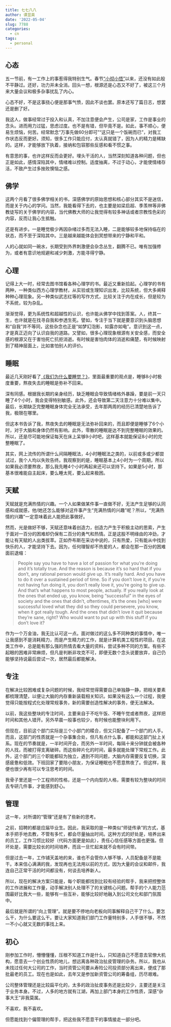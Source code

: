 ```yaml
---
title: 七七八八
author: 谭显英
date: '2022-05-04'
slug: 7788
categories:
  - cn
tags:
  - personal
---
```


## 心态

五一节前，有一工作上的事惹得我特别生气。春节[“小彻小悟”](/post/2022/02/08/self-reflection-the-man-who-cannot-stop/)以来，还没有如此般不平静过。还好，功力并未全消。回头一想，根源还是心态又不好了，被这三个月来大量会议和极多杂事扰乱了内心。

心态不好，不是这事挠心便是那事气愤，因此不谈也罢。原本还写了篇日志，想罢还是删了好。

我这人，做事经常过于投入和认真，不加注意便会产生，公司是家，工作是事业的念头。进而用力过猛，思虑过度。也不是有错，但毕竟不是。如此，事不顺心，便易生烦恼，何苦。经常默念“万事先做60分即可”“这只是一个饭碗而已”，对我工作状态反而更好。须知，很多工作只能应付，太认真就错了，因为人的精力是稀缺的。这样，才能够放下执着，接纳和包容那些反感和看不惯之事。

有意思的事，也许这样反而会更好。埋头干活的人，当然深刻知道各种问题，但也正是如此，感情深陷其中，情绪难以控制。适度抽离，不过于动心，才能使情绪存活，不致产生过多挫败懊恼之感。

## 佛学

这两个月看了很多佛学相关的书，深感佛学的原始思想和核心部分其实不是迷信，而是关于内心的学问。当然，我能看得下去的，也主要是如梁启超、季羡林等非佛教徒写的关于佛学的内容，当代佛教大师的让我觉得有较多神话或者宗教性色彩的内容，反而让我心生抵触。

还是有进步。一是睡觉极少再因杂绪过多而无法入睡，二是能够较多地保持临在的状态，而不至于深陷其中。三是越来越能体会到冥想带来的宁静和平和。

人的心就如同一碗水，长期受到外界刺激便会杂念丛生，翻腾不已。唯有加强修为，或者有意识地规避和减少刺激，方能寻得宁静。

## 心理

记得上大一时，经常去图书馆看各种心理学的书。最近又重新拾起。心理学的书有两种，一种类似西方心理学教材，从实验或生理知识出发，比较系统，但大多阐释种种心理现象。另一种类似武志红等的写作方式，比较关注于内在成长，但是较为不系统，较为杂乱。

渐渐觉得，更为系统性和超越性的认识，也许能从佛学中找到答案。人，终其一生，也许就是在找寻自我和参透生死。譬如，专注于当下就是要意识到头脑思想和“自我”并不等同，这些杂念也正是“如梦幻泡影，如露亦如电”。意识到这一点，才是真正迈向了认识自我的道路。又譬如，很多心理现象根源有关安全感，而安全感的根源又在于害怕死亡抗拒消逝。有时候是害怕肉体的消逝和痛楚，有时候映射到了精神层面上，比如害怕别人的评价。

## 睡眠

最近几天刚好看了[《我们为什么要睡觉？》](https://book.douban.com/subject/35332778/)，里面最重要的观点是，睡够8小时极度重要，熬夜失去的睡眠是弥补不回来。

深有同感。根据我长期的亲身经历，缺乏睡眠会导致情绪格外暴躁，要是前一天只睡了4个小时，我会变得特别敏感。此外，还会导致第二天注意力十分难以集中。最后，长期缺乏完整睡眠身体完全无法承受，去年那两周的经历已清楚地告诉了我，极限在哪里。

但这本书告诉了我，熬夜失去的睡眠是无法弥补回来的，而且即便是睡够了6个小时，对于大脑和身体仍然有影响。此外，零散的睡眠是达不到完整睡眠的效果的。所以，还是尽可能地保证每天在床上呆够9小时吧，这样基本就能保证8小时的完整睡眠了。

其实，网上流传的所谓什么间隔睡眠法，4小时睡眠法之类的，以前或多或少都尝试过，我个人均以失败告终。我观察到的是，睡眠基本上4小时为一个周期，所以如果我必须要熬夜，那么我先睡4个小时再起来还可以坚持下。如果是5小时，那基本很难能自主起床，要么睡太死，要么起来极困。

## 天赋

天赋就是充满热情的兴趣。一个人如果做某件事一直做不好，无法产生足够的认同感和成就感，他/她还怎么能够对这件事产生“充满热情的兴趣”呢？所以，“充满热情的兴趣”一定意味着此人能把此事做好。

然而，光是做好不够，天赋还意味着创造力，创造力产生于积极主动的思索，产生于面对一百分的困难却仍保有二百分的勇气和热情。正是这股不明缘由的冲劲，才能让有天赋的人出类拔萃。正如乔布斯在采访中说的，只有热爱，只有能从中找到快乐的人，才能坚持下去。因为，任何理智却不热爱的人，都会在那一百分的困难面前退缩：

> People say you have to have a lot of passion for what you’re doing and it’s totally true. And the reason is because it’s so hard that if you don’t, any rational person would give up. It’s really hard. And you have to do it over a sustained period of time. So if you don’t love it, if you’re not having fun doing it, you don’t really love it, you’re going to give up. And that’s what happens to most people, actually. If you really look at the ones that ended up, you know, being “successful” in the eyes of society and the ones that didn’t, oftentimes, it’s the ones [who] were successful loved what they did so they could persevere, you know, when it got really tough. And the ones that didn’t love it quit because they’re sane, right? Who would want to put up with this stuff if you don’t love it?

作为一个万金油，我无比认可这一点。面对做过的这么多不同种类的事情中，唯一让我感到不是消耗精力，而是产生精力的工作，就是计算机类工程性的项目。在这类工作中，总是能有那么强的热情去看大量的资料，尝试多种不同的方案。有些不起眼的困难非常麻烦，但凡是判断非攻克不可，即便无数个念头说要放弃，自己仍能够坚持说最后尝试一次，居然最后都能解决。

## 专注

在解决比较困难或复杂问题的时候，我经常觉得需要自己单独静一静，把相关要素都梳理清楚，以便让大脑的内存重新装载相关知识。如果没有这么一个过程，我便觉得只能按程式化处理常规事务，新的需要创造性解决的事务，便无法解决。

以前，我这些整块的专注时间，主要来自于不吃午饭、不睡午觉或者熬夜，这样把时间和其他人错开。另外早晨一般事也较少，有时候也能整块利用下。

但现在，目前这个部门实际是三个小部门的糅合，但又只配备了一个部门的人手。而且，这部门的性质就是一个杂事集合处，但凡有点什么事，都能和这部门扯上关系。现在的节奏就是，一半时间开会，而另外一半时间，每隔十来分钟就会被各种的人找，而被打得支离破碎。而这些碎片化的时间，最多就能处理下常规工作。此外，这个部门的三个职能都较为独立，遇到不同问题，大脑内存需要反复切换，深感疲惫和低效。下班回家了要陪小朋友，为保证睡眠也不愿意熬夜了。但这样，我便也很少再有可以专注思考的时间。

我骨子里还是一个工程师的性格，还是一个内向型的人格，需要有较为整块的时间去专研几件事，才能感到舒心。

## 管理

这一年，对所谓的“管理”还是有了些新的思考。

之前，招聘的都是应届毕业生。因此，我采取的是一种类似“师徒传承”的方式，基本手把手地去教，不管有多忙，都会尽量抽出时间。这种方式的好处是，培养出来的员工，工作习惯比较好（代码方面更是如此），责任心信任感等方面也更强。但坏处是，需要比较长的时间培养，而且一旦忙起来就不会有时间带。

但是过去一年，工作铺天盖地的来，谁也不会管你人够不够，人员配备是不是能干。本来信心满满的我，发现再也无法用以前的方式，因为大量的会议和邮件，我连自己正常干活的时间都没有，何谈去培养新人。

所以，现在的解决方案只能是，每个职能都找到比较有经验的帮手，我来把控整体的工作进展和工作量，动手解决别人处理不了的关键核心问题。帮手的个人能力范围最好比我大一些，能够有一些互补，能够比较好地融入到公司文化和部门氛围中。

最后就是所谓的“向上管理”。就是要不停地向老板向同事解释自己干了什么，要怎么干，为什么要这么干。要让大家知道我们部门工作量特别多，人手很不够，不然一不小心就又无数的事找上来。

## 初心

刚参加工作时，懵懵懂懂，压根不知道工作是什么，只知道自己不愿意去官僚大机构，愿意去一个创业性质的地儿，想远离各种政治扯皮管理的杂务。所以，我也从未找过任何大公司的工作，当时资管公司要从寿险公司投资部分离出来，便成了那批最老的员工。现在也是如此，去年又是参加新资管公司的筹备组，历尽艰难。

公司整体管理还是比较扁平化的，太多的政治扯皮事务还是比较少，主要还是关注于业务本身。不过，人多的地方就有江湖，再加上部门本身的工作性质，深感“杂事大王”非我莫属。

不喜欢，我不喜欢。

但愿能找到个偏管理的帮手，把这些我不愿意干的事情接走一部分吧。
